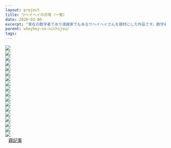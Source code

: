 ```yaml
---
layout: project
title: ワヘイヘイの日常（一覧）
date: 2020-03-06
excerpt: "実在の数学者であり漫画家でもあるワヘイヘイさんを題材にした作品です。数学者の日常を描きました。"
parent: wheyhey-no-nichijou/
tags: 
---
```


<div>
  <img src="{{ site.img }}/waheyhey-no-nichijou/1.png">
</div>
<div>
  
</div>
<div>
  <img src="{{ site.img }}/waheyhey-no-nichijou/2.png">
</div>
<div>
  
</div>
<div>
  <img src="{{ site.img }}/waheyhey-no-nichijou/3.png">
</div>
<div>
  
</div>
<div>
  <img src="{{ site.img }}/waheyhey-no-nichijou/4.png">
</div>
<div>
  
</div>
<div>
  <img src="{{ site.img }}/waheyhey-no-nichijou/5.png">
</div>
<div>
  
</div>
<div>
  <img src="{{ site.img }}/waheyhey-no-nichijou/6.png">
</div>
<div>
  
</div>
<div>
  <img src="{{ site.img }}/waheyhey-no-nichijou/7.png">
</div>
<div>
  
</div>
<div>
  <img src="{{ site.img }}/waheyhey-no-nichijou/8.png">
</div>
<div>
  
</div>
<div>
  <img src="{{ site.img }}/waheyhey-no-nichijou/9.png">
</div>
<div>
  
</div>
<div>
  <img src="{{ site.img }}/waheyhey-no-nichijou/10.png">
</div>
<div>
  
</div>
<div>
  <img src="{{ site.img }}/waheyhey-no-nichijou/11.png">
</div>
<div>
  
</div>
<div>
  <img src="{{ site.img }}/waheyhey-no-nichijou/12.png">
</div>
<div>
  
</div>
<div>
  <img src="{{ site.img }}/waheyhey-no-nichijou/13.png">
</div>
<div>
  
</div>
<div>
  <img src="{{ site.img }}/waheyhey-no-nichijou/14.png">
</div>
<div>
  
</div>
<div>
  <img src="{{ site.img }}/waheyhey-no-nichijou/15.png">
</div>
<div>
  
</div>
<div>
  <img src="{{ site.img }}/waheyhey-no-nichijou/16.png">
</div>
<div>
  
</div>
<div>
  <img src="{{ site.img }}/waheyhey-no-nichijou/17.png">
</div>
<div>
  
</div>
<div>
  <img src="{{ site.img }}/waheyhey-no-nichijou/18.png">
</div>
<div>
  
</div>
<div class="center">
    <span style="padding : 10px">
        <a class="btn zoombtn" href="{{ site.url }}/{{ page.parent }}">
            親記事
        </a>
    </span>
</div>
